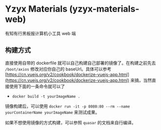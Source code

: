 # Yzyx Materials (yzyx-materials-web)

有知有行黑板报计算机小工具 web 端

## 构建方式
直接使用自带的 dockerfile 就可以自己构建自己部署的镜像了。在构建之前先去 `/boot/axios` 修改对应你自己的 baseUrl。具体可以参考 [https://cn.vuejs.org/v2/cookbook/dockerize-vuejs-app.html](https://cn.vuejs.org/v2/cookbook/dockerize-vuejs-app.html) 来搞，当然直接使用下面的一条命令就可以了

* `docker build -t yourImageName .`

镜像构建后，可以使用 `docker run -it -p 8080:80 --rm --name yourContainerName yourImageName` 来测试成果。

如果不想使用镜像的方式构建，可以参照 `quasar` 的文档来自行编译。

<!-- A Quasar Project

## Install the dependencies
```bash
yarn
# or
npm install
```

### Start the app in development mode (hot-code reloading, error reporting, etc.)
```bash
quasar dev
```


### Lint the files
```bash
yarn lint
# or
npm run lint
```



### Build the app for production
```bash
quasar build
```

### Customize the configuration
See [Configuring quasar.config.js](https://v2.quasar.dev/quasar-cli-vite/quasar-config-js). -->
